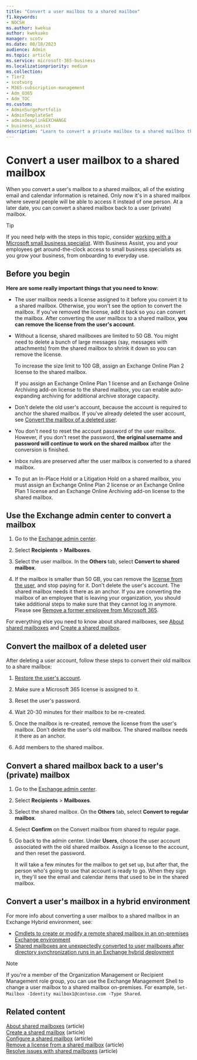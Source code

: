 ```yaml
---
title: "Convert a user mailbox to a shared mailbox"
f1.keywords:
- NOCSH
ms.author: kwekua
author: kwekuako
manager: scotv
ms.date: 08/18/2023
audience: Admin
ms.topic: article
ms.service: microsoft-365-business
ms.localizationpriority: medium
ms.collection:
- Tier2
- scotvorg
- M365-subscription-management
- Adm_O365
- Adm_TOC
ms.custom:
- AdminSurgePortfolio
- AdminTemplateSet
- admindeeplinkEXCHANGE
- business_assist
description: "Learn to convert a private mailbox to a shared mailbox that can be accessed by several people instead of by just one person."
---
```


# Convert a user mailbox to a shared mailbox

When you convert a user's mailbox to a shared mailbox, all of the existing email and calendar information is retained. Only now it's in a shared mailbox where several people will be able to access it instead of one person. At a later date, you can convert a shared mailbox back to a user (private) mailbox.

> [!TIP]
> If you need help with the steps in this topic, consider [working with a Microsoft small business specialist](https://go.microsoft.com/fwlink/?linkid=2186871). With Business Assist, you and your employees get around-the-clock access to small business specialists as you grow your business, from onboarding to everyday use.

## Before you begin

**Here are some really important things that you need to know**:

- The user mailbox needs a license assigned to it before you convert it to a shared mailbox. Otherwise, you won't see the option to convert the mailbox. If you've removed the license, add it back so you can convert the mailbox. After converting the user mailbox to a shared mailbox, **you can remove the license from the user's account**.

- Without a license, shared mailboxes are limited to 50 GB. You might need to delete a bunch of large messages (say, messages with attachments) from the shared mailbox to shrink it down so you can remove the license.

  To increase the size limit to 100 GB, assign an Exchange Online Plan 2 license to the shared mailbox.

  If you assign an Exchange Online Plan 1 license and an Exchange Online Archiving add-on license to the shared mailbox, you can enable auto-expanding archiving for additional archive storage capacity.

- Don't delete the old user's account, because the account is required to anchor the shared mailbox. If you've already deleted the user account, see [Convert the mailbox of a deleted user](#convert-the-mailbox-of-a-deleted-user).

- You don't need to reset the account password of the user mailbox. However, if you don't reset the password, **the original username and password will continue to work on the shared mailbox** after the conversion is finished.

- Inbox rules are preserved after the user mailbox is converted to a shared mailbox.

- To put an In-Place Hold or a Litigation Hold on a shared mailbox, you must assign an Exchange Online Plan 2 license *or* an Exchange Online Plan 1 license and an Exchange Online Archiving add-on license to the shared mailbox.

## Use the Exchange admin center to convert a mailbox

1. Go to the <a href="https://admin.exchange.microsoft.com/#/homepage" target="_blank"> Exchange admin center</a>.

2. Select **Recipients** \> **Mailboxes**.

3. Select the user mailbox. In the **Others** tab, select **Convert to shared mailbox**.

4. If the mailbox is smaller than 50 GB, you can remove the [license from the user](../manage/remove-licenses-from-users.md), and stop paying for it. Don't delete the user's account. The shared mailbox needs it there as an anchor. If you are converting the mailbox of an employee that is leaving your organization, you should take additional steps to make sure that they cannot log in anymore. Please see [Remove a former employee from Microsoft 365](../add-users/remove-former-employee.md).

For everything else you need to know about shared mailboxes, see [About shared mailboxes](about-shared-mailboxes.md) and [Create a shared mailbox](create-a-shared-mailbox.md).

## Convert the mailbox of a deleted user

After deleting a user account, follow these steps to convert their old mailbox to a share mailbox:

1. [Restore the user's account](../add-users/restore-user.md).

2. Make sure a Microsoft 365 license is assigned to it.

3. Reset the user's password.

4. Wait 20-30 minutes for their mailbox to be re-created.

5. Once the mailbox is re-created, remove the license from the user's mailbox. Don't delete the user's old mailbox. The shared mailbox needs it there as an anchor.

6. Add members to the shared mailbox.

## Convert a shared mailbox back to a user's (private) mailbox

1. Go to the <a href="https://go.microsoft.com/fwlink/p/?linkid=2059104" target="_blank">Exchange admin center</a>.

2. Select **Recipients** \> **Mailboxes**.

3. Select the shared mailbox. On the **Others** tab, select **Convert to regular mailbox**.

4. Select **Confirm** on the Convert mailbox from shared to regular page.

5. Go back to the admin center. Under **Users**, choose the user account associated with the old shared mailbox. Assign a license to the account, and then reset the password.

   It will take a few minutes for the mailbox to get set up, but after that, the person who's going to use that account is ready to go. When they sign in, they'll see the email and calendar items that used to be in the shared mailbox.

## Convert a user's mailbox in a hybrid environment

For more info about converting a user mailbox to a shared mailbox in an Exchange Hybrid environment, see:

- [Cmdlets to create or modify a remote shared mailbox in an on-premises Exchange environment](https://support.microsoft.com/office/cmdlets-to-create-or-modify-a-remote-shared-mailbox-in-an-on-premises-exchange-environment-9e83fb59-c001-729c-a4c0-b2964c154b49)
- [Shared mailboxes are unexpectedly converted to user mailboxes after directory synchronization runs in an Exchange hybrid deployment](/exchange/troubleshoot/user-and-shared-mailboxes/shared-mailboxes-unexpectedly-converted-to-user-mailboxes)

> [!NOTE]
> If you're a member of the Organization Management or Recipient Management role group, you can use the Exchange Management Shell to change a user mailbox to a shared mailbox on-premises. For example, `Set-Mailbox -Identity mailbox1@contoso.com -Type Shared`.

## Related content

[About shared mailboxes](about-shared-mailboxes.md) (article)\
[Create a shared mailbox](create-a-shared-mailbox.md) (article)\
[Configure a shared mailbox](configure-a-shared-mailbox.md) (article)\
[Remove a license from a shared mailbox](remove-license-from-shared-mailbox.md) (article)\
[Resolve issues with shared mailboxes](resolve-issues-with-shared-mailboxes.md) (article)
